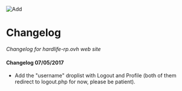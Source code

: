 ![Add](http://image.prntscr.com/image/956c9b0075ad4bdd80523524bbf86c9b.png)

# Changelog

*Changelog for hardlife-rp.ovh web site*

#### Changelog 07/05/2017

  - Add the "username" droplist with Logout and Profile (both of them redirect to logout.php for now, please be patient).
